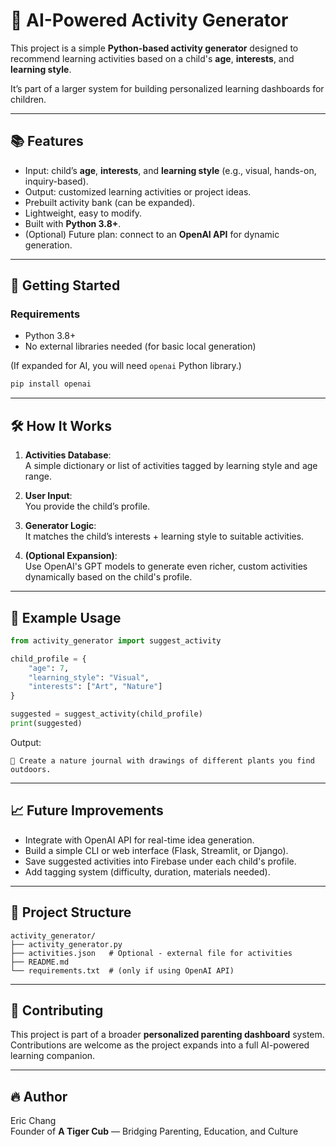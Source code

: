 # 🧠 AI-Powered Activity Generator

This project is a simple **Python-based activity generator** designed to recommend learning activities based on a child's **age**, **interests**, and **learning style**.

It’s part of a larger system for building personalized learning dashboards for children.

---

## 📚 Features

- Input: child’s **age**, **interests**, and **learning style** (e.g., visual, hands-on, inquiry-based).
- Output: customized learning activities or project ideas.
- Prebuilt activity bank (can be expanded).
- Lightweight, easy to modify.
- Built with **Python 3.8+**.
- (Optional) Future plan: connect to an **OpenAI API** for dynamic generation.

---

## 🚀 Getting Started

### Requirements
- Python 3.8+
- No external libraries needed (for basic local generation)

(If expanded for AI, you will need `openai` Python library.)

```bash
pip install openai
```

---

## 🛠 How It Works

1. **Activities Database**:  
   A simple dictionary or list of activities tagged by learning style and age range.

2. **User Input**:  
   You provide the child’s profile.

3. **Generator Logic**:  
   It matches the child’s interests + learning style to suitable activities.

4. **(Optional Expansion)**:  
   Use OpenAI's GPT models to generate even richer, custom activities dynamically based on the child's profile.

---

## 📝 Example Usage

```python
from activity_generator import suggest_activity

child_profile = {
    "age": 7,
    "learning_style": "Visual",
    "interests": ["Art", "Nature"]
}

suggested = suggest_activity(child_profile)
print(suggested)
```

Output:

```
🎨 Create a nature journal with drawings of different plants you find outdoors.
```

---

## 📈 Future Improvements

- Integrate with OpenAI API for real-time idea generation.
- Build a simple CLI or web interface (Flask, Streamlit, or Django).
- Save suggested activities into Firebase under each child's profile.
- Add tagging system (difficulty, duration, materials needed).

---

## 📂 Project Structure

```
activity_generator/
├── activity_generator.py
├── activities.json   # Optional - external file for activities
├── README.md
└── requirements.txt  # (only if using OpenAI API)
```

---

## 🤝 Contributing

This project is part of a broader **personalized parenting dashboard** system.  
Contributions are welcome as the project expands into a full AI-powered learning companion.

---

## 🔥 Author

Eric Chang  
Founder of **A Tiger Cub** — Bridging Parenting, Education, and Culture
